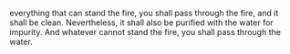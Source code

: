 everything that can stand the fire, you shall pass through the fire, and it shall be clean. Nevertheless, it shall also be purified with the water for impurity. And whatever cannot stand the fire, you shall pass through the water.
